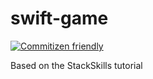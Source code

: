 # swift-game

[![Commitizen friendly](https://img.shields.io/badge/commitizen-friendly-brightgreen.svg)](http://commitizen.github.io/cz-cli/)

Based on the StackSkills tutorial
